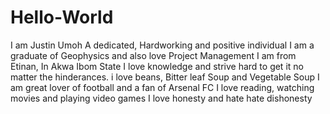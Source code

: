# Hello-World
I am Justin Umoh
A dedicated, Hardworking and positive individual
I am a graduate of Geophysics and also love Project Management
I am from Etinan, In Akwa Ibom State
I love knowledge and strive hard to get it no matter the hinderances.
i love beans, Bitter leaf Soup and Vegetable Soup
I am great lover of football and a fan of Arsenal FC
I love reading, watching movies and playing video games
I love honesty and hate hate dishonesty

